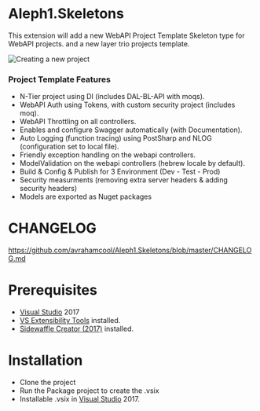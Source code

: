 # Aleph1.Skeletons
This extension will add a new WebAPI Project Template Skeleton type for WebAPI projects.
and a new layer trio projects template.

![Creating a new project](https://raw.githubusercontent.com/avrahamcool/Aleph1.Skeletons/master/Assets/CreatingNewProject.gif)
        
      
      
### Project Template Features
* N-Tier project using DI (includes DAL-BL-API with moqs).
* WebAPI Auth using Tokens, with custom security project (includes moq).
* WebAPI Throttling on all controllers.
* Enables and configure Swagger automatically (with Documentation).
* Auto Logging (function tracing) using PostSharp and NLOG (configuration set to local file).
* Friendly exception handling on the webapi controllers.
* ModelValidation on the webapi controllers (hebrew locale by default).
* Build & Config & Publish for 3 Environment (Dev - Test - Prod)
* Security measurments (removing extra server headers & adding security headers)
* Models are exported as Nuget packages

# CHANGELOG
https://github.com/avrahamcool/Aleph1.Skeletons/blob/master/CHANGELOG.md

# Prerequisites
* [Visual Studio](https://www.visualstudio.com/) 2017
* [VS Extensibility Tools](https://marketplace.visualstudio.com/items?itemName=MadsKristensen.ExtensibilityTools) installed.
* [Sidewaffle Creator (2017)](https://marketplace.visualstudio.com/items?itemName=Sayed-Ibrahim-Hashimi.SidewaffleCreator2017) installed.

# Installation
* Clone the project
* Run the Package project to create the .vsix
* Installable .vsix in [Visual Studio](https://www.visualstudio.com/) 2017.
